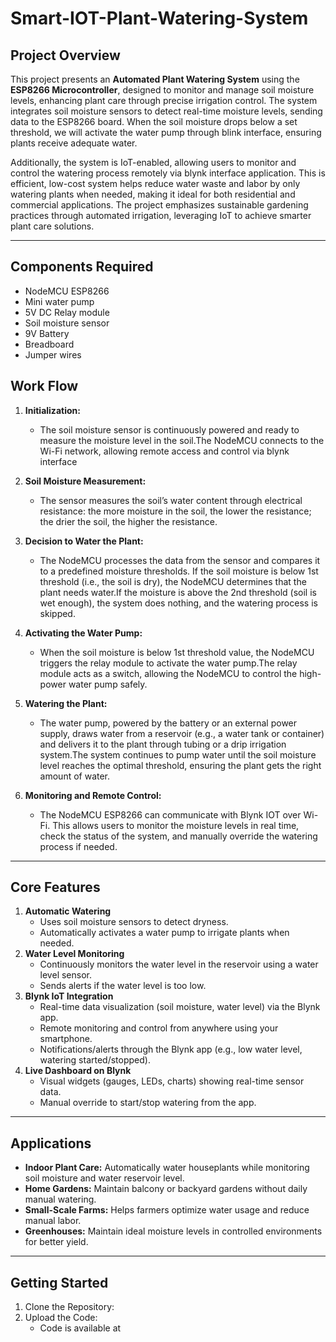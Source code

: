 # Smart-IOT-Plant-Watering-System

## Project Overview

This project presents an **Automated Plant Watering System** using the **ESP8266 Microcontroller**, designed to monitor and manage soil moisture levels, enhancing plant care through precise irrigation control. The system integrates soil moisture sensors to detect real-time moisture levels, sending data to the ESP8266 board. When the soil moisture drops below a set threshold, we will activate the water pump through blink interface, ensuring plants receive adequate water.

Additionally, the system is IoT-enabled, allowing users to monitor and control the watering process remotely via blynk interface application. This is efficient, low-cost system helps reduce water waste and labor by only watering plants when needed, making it ideal for both residential and commercial applications. The project emphasizes sustainable gardening practices through automated irrigation, leveraging IoT to achieve smarter plant care solutions.
___
## Components Required

- NodeMCU ESP8266
- Mini water pump
-	5V DC Relay module
-	Soil moisture sensor
-	9V Battery
-	Breadboard
-	Jumper wires

## Work Flow
1. **Initialization:**
    - The soil moisture sensor is continuously powered and ready to measure the moisture level in the soil.The NodeMCU connects to the Wi-Fi network, allowing remote access and control via blynk interface

2. **Soil Moisture Measurement:**
    - The sensor measures the soil’s water content through electrical resistance: the more moisture in the soil, the lower the resistance; the drier the soil, the higher the resistance.

3. **Decision to Water the Plant:**
    - The NodeMCU processes the data from the sensor and compares it to a predefined moisture thresholds. If the soil moisture is below 1st threshold (i.e., the soil is dry), the NodeMCU determines that the plant needs water.If the moisture is above the 2nd threshold (soil is wet enough), the system does nothing, and the watering process is skipped.

4. **Activating the Water Pump:**
    - When the soil moisture is below 1st threshold value, the NodeMCU triggers the relay module to activate the water pump.The relay module acts as a switch, allowing the NodeMCU to control the high-power water pump safely.

5. **Watering the Plant:**
    - The water pump, powered by the battery or an external power supply, draws water from a reservoir (e.g., a water tank or container) and delivers it to the plant through tubing or a drip irrigation system.The system continues to pump water until the soil moisture level reaches the optimal threshold, ensuring the plant gets the right amount of water.

6. **Monitoring and Remote Control:**
    - The NodeMCU ESP8266 can communicate with Blynk IOT over Wi-Fi. This allows users to monitor the moisture levels in real time, check the status of the system, and manually override the watering process if needed.

____
## Core Features
1. **Automatic Watering**
    - Uses soil moisture sensors to detect dryness.
    - Automatically activates a water pump to irrigate plants when needed.
2. **Water Level Monitoring**
    - Continuously monitors the water level in the reservoir using a water level sensor.
    - Sends alerts if the water level is too low.
3. **Blynk IoT Integration**
    - Real-time data visualization (soil moisture, water level) via the Blynk app.
    - Remote monitoring and control from anywhere using your smartphone.
    - Notifications/alerts through the Blynk app (e.g., low water level, watering started/stopped).
4. **Live Dashboard on Blynk**
    - Visual widgets (gauges, LEDs, charts) showing real-time sensor data.
    - Manual override to start/stop watering from the app.
____

## Applications
  - **Indoor Plant Care:** Automatically water houseplants while monitoring soil moisture and water reservoir level.
  - **Home Gardens:** Maintain balcony or backyard gardens without daily manual watering.
  - **Small-Scale Farms:** Helps farmers optimize water usage and reduce manual labor.
  - **Greenhouses:** Maintain ideal moisture levels in controlled environments for better yield.
___

## Getting Started
1. Clone the Repository:
2. Upload the Code:
   - Code is available at 





